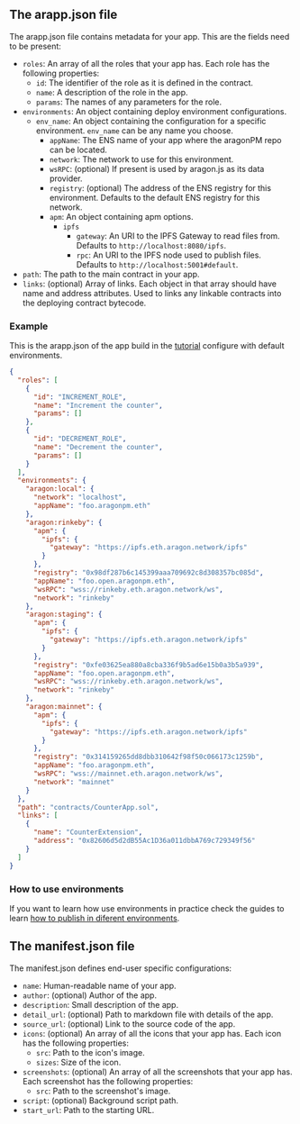 ## The arapp.json file

The arapp.json file contains metadata for your app. This are the fields need to be present:

- `roles`: An array of all the roles that your app has. Each role has the following properties:
  - `id`: The identifier of the role as it is defined in the contract.
  - `name`: A description of the role in the app.
  - `params`: The names of any parameters for the role.
- `environments`: An object containing deploy environment configurations.
  - `env_name`: An object containing the configuration for a specific environment. `env_name` can be any name you choose.
    - `appName`: The ENS name of your app where the aragonPM repo can be located.
    - `network`: The network to use for this environment.
    - `wsRPC`: (optional) If present is used by aragon.js as its data provider.
    - `registry`: (optional) The address of the ENS registry for this environment. Defaults to the default ENS registry for this network.
    - `apm`: An object containing apm options.
      - `ipfs`
        - `gateway`: An URI to the IPFS Gateway to read files from. Defaults to `http://localhost:8080/ipfs`.
        - `rpc`: An URI to the IPFS node used to publish files. Defaults to `http://localhost:5001#default`.
- `path`: The path to the main contract in your app.
- `links`: (optional) Array of links. Each object in that array should have name and address attributes. Used to links any linkable contracts into the deploying contract bytecode.

### Example

This is the arapp.json of the app build in the [tutorial](tutorial.md) configure with default environments.

```json
{
  "roles": [
    {
      "id": "INCREMENT_ROLE",
      "name": "Increment the counter",
      "params": []
    },
    {
      "id": "DECREMENT_ROLE",
      "name": "Decrement the counter",
      "params": []
    }
  ],
  "environments": {
    "aragon:local": {
      "network": "localhost",
      "appName": "foo.aragonpm.eth"
    },
    "aragon:rinkeby": {
      "apm": {
        "ipfs": {
          "gateway": "https://ipfs.eth.aragon.network/ipfs"
        }
      },
      "registry": "0x98df287b6c145399aaa709692c8d308357bc085d",
      "appName": "foo.open.aragonpm.eth",
      "wsRPC": "wss://rinkeby.eth.aragon.network/ws",
      "network": "rinkeby"
    },
    "aragon:staging": {
      "apm": {
        "ipfs": {
          "gateway": "https://ipfs.eth.aragon.network/ipfs"
        }
      },
      "registry": "0xfe03625ea880a8cba336f9b5ad6e15b0a3b5a939",
      "appName": "foo.open.aragonpm.eth",
      "wsRPC": "wss://rinkeby.eth.aragon.network/ws",
      "network": "rinkeby"
    },
    "aragon:mainnet": {
      "apm": {
        "ipfs": {
          "gateway": "https://ipfs.eth.aragon.network/ipfs"
        }
      },
      "registry": "0x314159265dd8dbb310642f98f50c066173c1259b",
      "appName": "foo.aragonpm.eth",
      "wsRPC": "wss://mainnet.eth.aragon.network/ws",
      "network": "mainnet"
    }
  },
  "path": "contracts/CounterApp.sol",
  "links": [
    {
      "name": "CounterExtension",
      "address": "0x82606d5d2dB55Ac1D36a011dbbA769c729349f56"
    }
  ]
}
```

### How to use environments

If you want to learn how use environments in practice check the guides to learn [how to publish in diferent environments](guides-publish.md).

## The manifest.json file

The manifest.json defines end-user specific configurations:

- `name`: Human-readable name of your app.
- `author`: (optional) Author of the app.
- `description`: Small description of the app.
- `detail_url`: (optional) Path to markdown file with details of the app.
- `source_url`: (optional) Link to the source code of the app.
- `icons`: (optional) An array of all the icons that your app has. Each icon has the following properties:
  - `src`: Path to the icon's image.
  - `sizes`: Size of the icon.
- `screenshots`: (optional) An array of all the screenshots that your app has. Each screenshot has the following properties:
  - `src`: Path to the screenshot's image.
- `script`: (optional) Background script path.
- `start_url`: Path to the starting URL.
